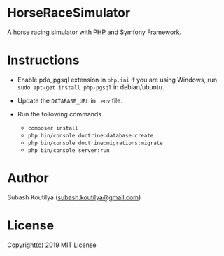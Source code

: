 # HorseRaceSimulator
A horse racing simulator with PHP and Symfony Framework.

# Instructions
- Enable pdo_pgsql extension in ```php.ini``` if you are using Windows, run ```sudo apt-get install php-pgsql``` in debian/ubuntu.

- Update the ```DATABASE_URL``` in ```.env``` file.

- Run the following commands
  - ```composer install```
  - ```php bin/console doctrine:database:create```
  - ```php bin/console doctrine:migrations:migrate```
  - ```php bin/console server:run```

# Author
Subash Koutilya (subash.koutilya@gmail.com)

# License
Copyright(c) 2019 MIT License
